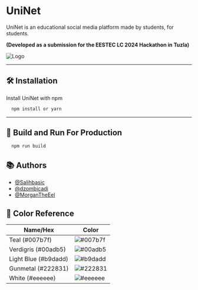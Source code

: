 
# UniNet

UniNet is an educational social media platform made by students, for students. 

**(Developed as a submission for the EESTEC LC 2024 Hackathon in Tuzla)**



![Logo](https://media.discordapp.net/attachments/1293925490746331158/1299649912987848704/logo.png?ex=671df8cd&is=671ca74d&hm=5597285b10b853a6fc4d42897318a77ad38c160a947331499b3d497a68561b3e&=&format=webp&quality=lossless&width=963&height=323)

---
## 🛠 Installation

Install UniNet with npm

```bash
  npm install or yarn
```


---   
## 🚀 Build and Run For Production

```bash
  npm run build
```
## 📚 Authors

- [@Salihbasic](https://github.com/Salihbasic)
- [@dzombicadi](https://github.com/dzombicadi)
- [@MorganTheEel](https://github.com/MorganTheEel)


## 🎨 Color Reference

| Name/Hex             | Color                                                                |
| ----------------- | ------------------------------------------------------------------ |
| Teal (#007b7f) | ![#007b7f](https://via.placeholder.com/10/007b7f?text=+) |
| Verdigris (#00adb5) | ![#00adb5](https://via.placeholder.com/10/00adb5?text=+) |
| Light Blue (#b9dadd) | ![#b9dadd](https://via.placeholder.com/10/b9dadd?text=+) |
| Gunmetal (#222831) | ![#222831](https://via.placeholder.com/10/#222831?text=+) |
| White (#eeeeee) | ![#eeeeee](https://via.placeholder.com/10/eeeeee?text=+) |


